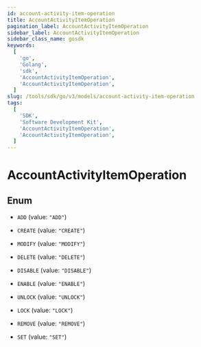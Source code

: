 ```yaml
---
id: account-activity-item-operation
title: AccountActivityItemOperation
pagination_label: AccountActivityItemOperation
sidebar_label: AccountActivityItemOperation
sidebar_class_name: gosdk
keywords:
  [
    'go',
    'Golang',
    'sdk',
    'AccountActivityItemOperation',
    'AccountActivityItemOperation',
  ]
slug: /tools/sdk/go/v3/models/account-activity-item-operation
tags:
  [
    'SDK',
    'Software Development Kit',
    'AccountActivityItemOperation',
    'AccountActivityItemOperation',
  ]
---
```


# AccountActivityItemOperation

## Enum

- `ADD` (value: `"ADD"`)

- `CREATE` (value: `"CREATE"`)

- `MODIFY` (value: `"MODIFY"`)

- `DELETE` (value: `"DELETE"`)

- `DISABLE` (value: `"DISABLE"`)

- `ENABLE` (value: `"ENABLE"`)

- `UNLOCK` (value: `"UNLOCK"`)

- `LOCK` (value: `"LOCK"`)

- `REMOVE` (value: `"REMOVE"`)

- `SET` (value: `"SET"`)
